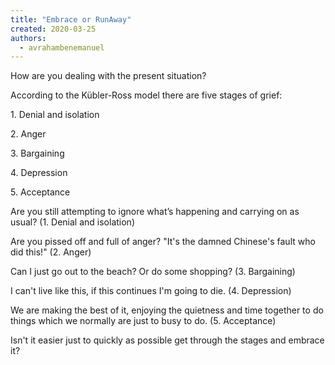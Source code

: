 ```yaml
---
title: "Embrace or RunAway"
created: 2020-03-25
authors: 
  - avrahambenemanuel
---
```


How are you dealing with the present situation?

According to the Kübler-Ross model there are five stages of grief:

1\. Denial and isolation

2\. Anger

3\. Bargaining

4\. Depression

5\. Acceptance

Are you still attempting to ignore what’s happening and carrying on as usual? (1. Denial and isolation)

Are you pissed off and full of anger? "It's the damned Chinese's fault who did this!" (2. Anger)

Can I just go out to the beach? Or do some shopping? (3. Bargaining)

I can't live like this, if this continues I'm going to die. (4. Depression)

We are making the best of it, enjoying the quietness and time together to do things which we normally are just to busy to do. (5. Acceptance)

Isn't it easier just to quickly as possible get through the stages and embrace it?
